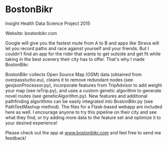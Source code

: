 # BostonBikr
Insight Health Data Science Project 2015

Website: bostonbikr.com

Google will give you the fastest route from A to B and apps like Strava will let you record paths and race against yourself and your friends. But I couldn't find an app for the rider that wants to get outside and get fit while taking in the best scenery their city has to offer. That's why I made BostonBikr.

BostonBikr collects Open Source Map (OSM) data (obtained from overpassturbo.eu), cleans it to remove redundant nodes (see geojsonProcessor.py), incorporate features from TripAdvisor to add weight your map (see reTrip.py), and uses a custom genetic algorithm to generate novel routes (see geneticAlgorithm.py). New features and additional pathfinding algorithms can be easily integrated into BostonBikr.py (see PathTestMashup method). The files for a Flask-based webapp are included here as well. I encourage anyone to try this pipeline on their city and see what they find, or try adding more data to the feature set and optimize it to your desired experience!

Please check out the app at www.bostonbikr.com and feel free to send me feedback!
